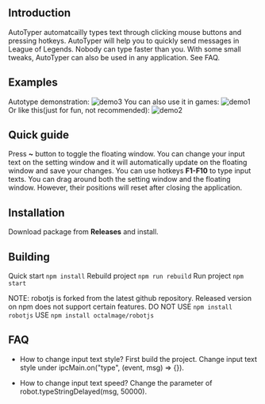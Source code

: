 ## Introduction
AutoTyper automatcailly types text through clicking mouse buttons and pressing hotkeys. AutoTyper will help you to quickly send messages in League of Legends. Nobody can type faster than you.
With some small tweaks, AutoTyper can also be used in any application. See FAQ.

## Examples

Autotype demonstration:
![demo3](https://github.com/dave2929/AutoTyper/demo/demo3.gif)
You can also use it in games:
![demo1](https://github.com/dave2929/AutoTyper/demo/demo1.gif)
Or like this(just for fun, not recommended):
![demo2](https://github.com/dave2929/AutoTyper/demo/demo2.gif)

## Quick guide

Press **~** button to toggle the floating window.
You can change your input text on the setting window and it will automatically update on the floating window and save your changes.
You can use hotkeys **F1-F10** to type input texts.
You can drag around both the setting window and the floating window. However, their positions will reset after closing the application.

## Installation
Download package from **Releases** and install.

## Building
Quick start
```npm install```
Rebuild project
```npm run rebuild```
Run project
```npm start```

NOTE: robotjs is forked from the latest github repository. Released version on npm does not support certain features.
DO NOT USE ```npm install robotjs```
USE ```npm install octalmage/robotjs```

## FAQ
* How to change input text style?
First build the project. Change input text style under ipcMain.on("type", (event, msg) => {}).

* How to change input text speed?
Change the parameter of robot.typeStringDelayed(msg, 50000).
